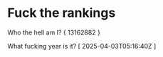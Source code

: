 # Fuck the rankings

Who the hell am I?
{ 13162882 }

What fucking year is it?
[ 2025-04-03T05:16:40Z ]

